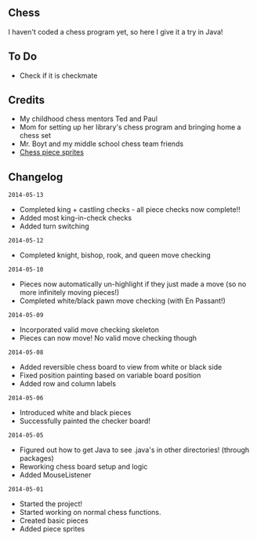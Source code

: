 Chess
--------------
I haven't coded a chess program yet, so here I give it a try in Java!

To Do
--------------
- Check if it is checkmate

Credits
--------------
- My childhood chess mentors Ted and Paul
- Mom for setting up her library's chess program and bringing home a chess set
- Mr. Boyt and my middle school chess team friends
- <a href="http://www.wpclipart.com/recreation/games/chess/chess_set_1/">Chess piece sprites</a>

Changelog
--------------
`2014-05-13`
- Completed king + castling checks - all piece checks now complete!!
- Added most king-in-check checks
- Added turn switching

`2014-05-12`
- Completed knight, bishop, rook, and queen move checking

`2014-05-10`
- Pieces now automatically un-highlight if they just made a move (so no more infinitely moving pieces!)
- Completed white/black pawn move checking (with En Passant!)

`2014-05-09`
- Incorporated valid move checking skeleton
- Pieces can now move! No valid move checking though

`2014-05-08`
- Added reversible chess board to view from white or black side
- Fixed position painting based on variable board position
- Added row and column labels

`2014-05-06`
- Introduced white and black pieces
- Successfully painted the checker board!

`2014-05-05`
- Figured out how to get Java to see .java's in other directories! (through packages)
- Reworking chess board setup and logic
- Added MouseListener

`2014-05-01`
- Started the project!
- Started working on normal chess functions.
- Created basic pieces
- Added piece sprites